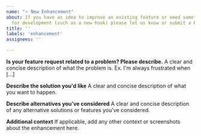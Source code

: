 ```yaml
---
name: "⭐️ New Enhancement"
about: If you have an idea to improve an existing feature or need something
  for development (such as a new hook) please let us know or submit a Pull Request.
title: ''
labels: 'enhancement'
assignees: ''

---
```


**Is your feature request related to a problem? Please describe.**
A clear and concise description of what the problem is. Ex. I'm always frustrated when [...]

**Describe the solution you'd like**
A clear and concise description of what you want to happen.

**Describe alternatives you've considered**
A clear and concise description of any alternative solutions or features you've considered.

**Additional context**
If applicable, add any other context or screenshots about the enhancement here.